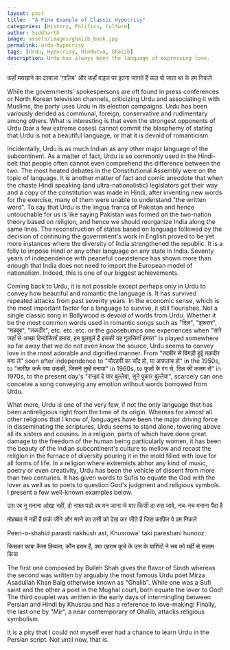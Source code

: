 ```yaml
---
layout: post
title:  "A Fine Example of Classic Hypocrisy"
categories: [History, Politics, Culture]
author: Siddharth
image: assets/images/ghalib_book.jpg
permalink: urdu-hypocrisy
tags: [Urdu, Hypocrisy, Hindutva, Ghalib]
description: Urdu has always been the language of expressing love.
---
```

कहाँ मयखाने का दरवाज़ा 'ग़ालिब' और कहाँ वाइज़
पर इतना जानते हैं कल वो जाता था के हम निकले

While the governments' spokespersons are oft found in press conferences or North Korean television channels, criticizing Urdu and associating it with Muslims, the party uses Urdu in its election campaigns. Urdu has been variously derided as communal, foreign, conservative and rudimentary among others. What is interesting is that even the strongest opponents of Urdu (bar a few extreme cases) cannot commit the blasphemy of stating that Urdu is not a beautiful language, or that it is devoid of romanticism.

Incidentally, Urdu is as much Indian as any other major language of the subcontinent. As a matter of fact, Urdu is so commonly used in the Hindi-belt that people often cannot even comprehend the difference between the two. The most heated debates in the Constitutional Assembly were on the topic of language. It is another matter of fact and comic anecdote that when the chaste Hindi speaking (and ultra-nationalistic) legislators got their way and a copy of the constitution was made in Hindi, after inventing new words for the exercise, many of them were unable to understand "the written word". To say that Urdu is the lingua franca of Pakistan and hence untouchable for us is like saying Pakistan was formed on the two-nation theory based on religion, and hence we should reorganize India along the same lines. The reconstruction of states based on language followed by the decision of continuing the government's work in English proved to be yet more instances where the diversity of India strengthened the republic. It is a folly to impose Hindi or any other language on any state in India. Seventy years of independence with peaceful coexistence has shown more than enough that India does not need to import the European model of nationalism. Indeed, this is one of our biggest achievements.

Coming back to Urdu, it is not possible except perhaps only in Urdu to convey how beautiful and romantic the language is. It has survived repeated attacks from past seventy years. In the economic sense, which is the most important factor for a language to survive, it still flourishes. Not a single classic song in Bollywood is devoid of words from Urdu. Whether it be the most common words used in romantic songs such as "दिल", "इक़रार", "महबूब", "तकदीर", etc. etc. etc. or the goosebumps one experiences when "सारे जहाँ से अच्छा हिन्दोसिताँ हमारा, हम बुलबुलें हैं इसकी यह गुलसिताँ हमारा" is played somewhere so far away that we do not even know the source, Urdu seems to convey love in the most adorable and dignified manner. From "तदबीर से बिगड़ी हुई तक़दीर बना ले" soon after independence to "चौदहवीं का चाँद हो, या आफ़ताब हो" in the 1950s, to "तारीफ़ करूँ क्या उसकी, जिसने तुम्हें बनाया" in 1960s, to फूलों के रंग से, दिल की कलम से" in 1970s, to the present day's "रान्झां दे यार बुल्लेया, सुने पुकार बुल्लेया", scarcely can one conceive a song conveying any emotion without words borrowed from Urdu.

What more, Urdu is one of the very few, if not the only language that has been antireligious right from the time of its origin. Whereas for almost all other religions that I know of, languages have been the major driving force in disseminating the scriptures, Urdu seems to stand alone, towering above all its sisters and cousins. In a religion, parts of which have done great damage to the freedom of the human being particularly women, it has been the beauty of the Indian subcontinent's culture to mellow and recast the religion in the furnace of diversity pouring it in the mold filled with love for all forms of life. In a religion where extremists abhor any kind of music, poetry or even creativity, Urdu has been the vehicle of dissent from more than two centuries. It has given words to Sufis to equate the God with the lover as well as to poets to question God's judgment and religious symbols. I present a few well-known examples below.

उस रब नु मनाना ओखा नहीं, दो नफ़्ल पड़ो रब मन जाना
जे यार किसी दा रुस जावे, नच-नच मनाना पैंदा है

मोहब्बत में नहीं हैं फ़र्क़ जीने और मरने का
उसी को देख कर जीते हैं जिस काफ़िर पे दम निकले

Peeri-o-shahid parasti nakhush ast,
Khusrowa' taki pareshani hunooz.

किसका काबा कैसा क़िबला, कौन हराम है, क्या एहराम
कूचे के उस के बाशिंदों ने सब को यहीं से सलाम किया

The first one composed by Bulleh Shah gives the flavor of Sindh whereas the second was written by arguably the most famous Urdu poet Mirza Asadullah Khan Baig otherwise known as "Ghalib". While one was a Sufi saint and the other a poet in the Mughal court, both equate the lover to God! The third couplet was written in the early days of intermingling between Persian and Hindi by Khusrau and has a reference to love-making! Finally, the last one by "Mir", a near contemporary of Ghalib, attacks religious symbolism.

It is a pity that I could not myself ever had a chance to learn Urdu in the Persian script. Not until now, that is.
